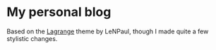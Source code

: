 # My personal blog

Based on the [Lagrange](https://github.com/LeNPaul/Lagrange) theme by LeNPaul, though I made quite a few stylistic changes.
